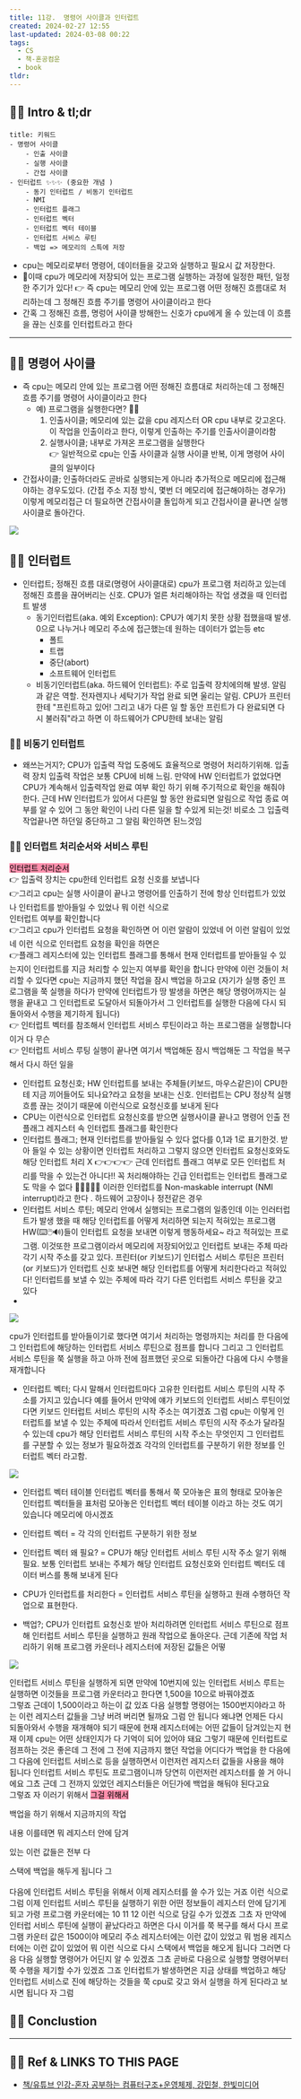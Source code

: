 ```yaml
---
title: 11강.  명령어 사이클과 인터럽트
created: 2024-02-27 12:55
last-updated: 2024-03-08 00:22
tags:
  - CS
  - 책-혼공컴운
  - book
tldr:
---
```


## 👯‍♂️ Intro & tl;dr

```ad-note
title: 키워드
- 명령어 사이클
	- 인출 사이클
	- 실행 사이클
	- 간접 사이클
- 인터럽트 ✨✨✨ (중요한 개념 )
	- 동기 인터럽트 / 비동기 인터럽트 
	- NMI 
	- 인터럽트 플래그
	- 인터럽트 벡터
	- 인터럽트 벡터 테이블
	- 인터럽트 서비스 루틴
	- 백업 => 메모리의 스특에 저장
```

- cpu는 메모리로부터 명령어, 데이터들을 갖고와 실행하고 필요시 값 저장한다.
- 이때 cpu가 메모리에 저장되어 있는 프로그램 실행하는 과정에  일정한 패턴, 일정한 주기가 있다! 👉 즉 cpu는 메모리 안에 있는 프로그램 어떤 정해진 흐름대로 처리하는데 그 정해진 흐름 주기를 명령어 사이클이라고 한다
- 간혹 그 정해진 흐름, 명렁어 사이클 방해한느 신호가 cpu에게 올 수 있는데 이 흐름을 끊는 신호를 인터럽트라고 한다

--- 


## 👯‍♂️ 명령어 사이클

 - 즉 cpu는 메모리 안에 있는 프로그램 어떤 정해진 흐름대로 처리하는데 그 정해진 흐름 주기를 명령어 사이클이라고 한다
	 - 예) 프로그램을 실행한다면? 🤔💭
		 1. 인출사이클; 메모리에 있는 값을 cpu 레지스터 OR cpu 내부로 갖고온다. 이 작업을 인출이라고 한다, 이렇게 인출하는 주기를 인출사이클이라함
		 2. 실행사이클; 내부로 가져온 프로그램을 실행한다  
		👉 일반적으로 cpu는 인출 사이클과 실행 사이클 반복, 이게 명령어 사이클의 일부이다 
- 간접사이클; 인출하더라도 곧바로 실행되는게 아니라 추가적으로 메모리에 접근해야하는 경우도있다. (간접 주소 지정 방식,  몇번 더 메모리에 접근해야하는 경우가) 이렇게 메모리접근 더 필요하면 간접사이클 돌입하게 되고 간접사이클 끝나면 실행사이클로 돌아간다.

![](https://i.imgur.com/p1jq7le.png)

 

## 👯‍♂️ 인터럽트

- 인터럽트; 정해진 흐름 대로(명령어 사이클대로) cpu가 프로그램 처리하고 있는데 정해진 흐름을 끊어버리는 신호. CPU가 얼른 처리해야하는 작업 생겼을 때 인터럽트 발생
	- 동기인터럽트(aka. 예외 Exception): CPU가 예기치 못한 상황 접했을때 발생. 0으로 나누거나 메모리 주소에 접근했는데 원하는 데이터가 없는등 etc
		- 폴트
		- 트랩
		- 중단(abort)
		- 소프트웨어 인터럽트
	- 비동기인터럽트(aka. 하드웨어 인터럽트): 주로 입출력 장치에의해 발생. 알림과 같은 역할. 전자렌지나 세탁기가 작업 완료 되면 울리는 알림.  CPU가 프린터한테 "프린트하고 있어! 그리고 내가 다른 일 할 동안 프린트가 다 완료되면 다시 불러줘"라고 하면 이 하드웨어가 CPU한테 보내는 알림

### 👯‍♂️ 비동기 인터럽트

- 왜쓰는거지?; CPU가 입출력 작업 도중에도 효율적으로 명령어 처리하기위해. 입출력 장치 입출력 작업은 보통 CPU에 비해 느림. 만약에 HW 인터럽트가 없었다면 CPU가 계속해서 입출력작업 완료 여부 확인 하기 위해 주기적으로 확인을 해줘야한다. 근데 HW 인터럽트가 있어서 다른일 할 동안 완료되면 알림으로 작업 종료 여부를 알 수 있어 그 동안 확인이 나리 다른 일을 할 수있게 되는것! 비로소 그 입출력 작업끝나면 하던일 중단하고 그 알림 확인하면 된느것임
### 👯‍♂️ 인터럽트 처리순서와 서비스 루틴



<mark style="background: #FF5582A6;">인터럽트 처리순서</mark>  
👉 입출력 장치는 cpu한테 인터럽트 요청 신호를 보냅니다  
👉그리고 cpu는 실행 사이클이 끝나고 명령어를 인출하기 전에 항상 인터럽트가 있었나 인터럽트를 받아들일 수 있었나 뭐 이런 식으로  
인터럽트 여부를 확인합니다  
👉그리고 cpu가 인터럽트 요청을 확인하면 어 이런 알람이 있었네 어 이런 알림이 있었네 이런 식으로 인터럽트 요청을 확인을 하면은  
👉플래그 레지스터에 있는 인터럽트 플래그를 통해서 현재 인터럽트를 받아들일 수 있는지이 인터럽트를 지금 처리할 수 있는지 여부를 확인을 합니다 만약에 이런 것들이 처리할 수 있다면 cpu는 지금까지 했던 작업을 잠시 백업을 하고요  (자기가 실행 중인 프로그램을  쭉 실행을 하다가 만약에 인터럽트가 땅 발생을 하면은 해당 명령어까지는 실행을 끝내고 그 인터럽트로 도달아서 되돌아가서 그 인터럽트를 실행한 다음에 다시 되돌아와서 수행을 제기하게 됩니다)  
👉 인터럽트 벡터를 참조해서 인터럽트 서비스 루틴이라고 하는 프로그램을 실행합니다 이거 다 무슨  
👉 인터럽트 서비스 루팅 실행이 끝나면 여기서 백업해둔 잠시 백업해둔 그 작업을 복구해서 다시 하던 일을


- 인터럽트 요청신호; HW 인터럽트를 보내는 주체들(키보드, 마우스같은)이 CPU한테 지금  끼어들어도 되나요?라고 요청을 보내는 신호. 인터럽트는 CPU 정상적 실행 흐름 끊는 것이기 때문에 이런식으로 요청신호를 보내게 된다 
- CPU는 이런식으로 인터럽트 요청신호를 받으면 실행사이클 끝나고 명령어 인출 전 플래그 레지스터 속 인터럽트 플래그를 확인한다
- 인터럽트 플래그;  현재 인터럽트를 받아들일 수 있다 없다를 0,1과 1로 표기한것.  받아 들일 수 있는 상황이면 인터럽트 처리하고 그렇지 않으면 인터럽트 요청신호와도 해당 인터럽트 처리 X  👉👉👉👉 근데 인터럽트 플래그 여부로 모든 인터럽트 처리를 막을 수 있는건 아니다!! 꼭 처리해야하는 긴급 인터럽트는 인터럽트 플래그로도 막을 수 없다 🥵🥵🥵🥵🥵 이러한 인터럽트를  Non-maskable interrupt (NMI interrupt)라고 한다 . 하드웨어 고장이나 정전같은 경우 
- 인터럽트 서비스 루틴;  메모리 안에서 실행되는 프로그램의 일종인데 이는 인러터럽트가 발생 했을 때 해당 인터럽트를 어떻게 처리하면 되는지 적혀있는 프로그램 HW(⌨️🖱️🔊)들이 인터럽트 요청을 보내면 이렇게 행동하세요~ 라고 적혀있는 프로그램. 이것또한 프로그램이라서 메모리에 저장되어있고 인터럽트 보내는 주체 따라 각기 시작 주소를 갖고 있다. 프린터(or 키보드)기 인터럽스 서비스 루틴은 프린터(or 키보드)가 인터럽트 신호 보내면 해당 인터럽트를 어떻게 처리한다라고 적혀있다!  인터럽트를 보낼 수 있는 주체에 따라 각기 다른 인터럽트 서비스 루틴을 갖고 있다 
- 
![](https://i.imgur.com/xVssNp7.png)

cpu가 인터럽트를 받아들이기로 했다면 여기서 처리하는 명령까지는 처리를 한 다음에 그 인터럽트에 해당하는 인터럽트 서비스 루틴으로 점프를 합니다 그리고 그 인터럽트 서비스 루틴을 쭉 실행을 하고 아까 전에 점프했던 곳으로 되돌아간 다음에  다시 수행을 재개합니다


- 인터럽트 벡터;  다시 말해서 인터럽트마다  고유한 인터럽트 서비스 루틴의 시작 주소를 가지고 있습니다 예를 들어서 만약에 얘가 키보드의 인터럽트 서비스 루틴이었다면 키보드 인터럽트 서비스 루틴의 시작 주소는 여기겠죠 그럼 cpu는 이렇게 인터럽트를 보낼 수 있는 주체에 따라서 인터럽트 서비스 루틴의 시작 주소가 달라질 수 있는데 cpu가 해당 인터럽트 서비스 루틴의 시작 주소는 무엇인지 그 인터럽트를 구분할 수 있는 정보가 필요하겠죠 각각의 인터럽트를 구분하기 위한 정보를 인터럽트 벡터 라고함.

![](https://i.imgur.com/xmLZ5wA.png)

- 인터럽트 벡터 테이블 인터럽트 벡터를 통해서 쭉 모아놓은 표의 형태로 모아놓은 인터럽트 벡터들을 표처럼 모아놓은 인터럽트 벡터 테이블 이라고 하는 것도 여기 있습니다 메모리에 아시겠죠
- 인터럽트 벡터  = 각 각의 인터럽트 구분하기 위한 정보
- 인터럽트 벡터 왜 필요? = CPU가 해당 인터럽트 서비스 루틴 시작 주소 알기 위해 필요. 보통 인터럽트 보내는 주체가 해당 인터럽트 요청신호와 인터럽트 벡터도 데이터 버스를 통해 보내게 된다 

- CPU가 인터럽트를 처리한다 = 인터럽트 서비스 루틴을 실행하고 원래 수행하던 작업으로 표현한다. 
- 백업?; CPU가 인터럽트 요청신호 받아 처리하려면 인터럽트 서비스 루틴으로 점프해 인터럽트 서비스 루틴을 실행하고 원래 작업으로 돌아온다. 근데 기존에 작업 처리하기 위해 프로그램 카운터나 레지스터에 저장된 값들은 어떻



![](https://i.imgur.com/jSvjdn1.png)



인터럽트 서비스 루틴을 실행하게 되면 만약에 10번지에 있는 인터럽트 서비스 루트는 실행하면 이것들을 프로그램 카운터라고 한다면 1,500을 10으로 바꿔야겠죠  
그렇죠 근데이 1,500이라고 하는이 값 있죠 다음 실행할 명령어는 1500번지야라고 하는 이런 레지스터 값들을 그냥 버려 버리면 될까요 그럼 안 됩니다 왜냐면 언제든 다시 되돌아와서 수행을 재개해야 되기 때문에 현재 레지스터에는 어떤 값들이 담겨있는지 현재 이제 cpu는 어떤 상태인지가 다 기억이 되어 있어야 돼요 그렇기 때문에 인터럽트로 점프하는 것은 좋은데 그 전에 그 전에 지금까지 했던 작업을 어디다가 백업을 한 다음에 그 다음에 인터럽트 서비스로 등을 실행하면서 이런저런 레지스터 값들을 사용을 해야 됩니다 인터럽트 서비스 루틴도 프로그램이니까 당연히 이런저런 레지스터를 쓸 거 아니에요 그쵸 근데 그 전까지 있었던 레지스터들은 어딘가에 백업을 해둬야 된다고요  
그렇죠 자 이러기 위해서 <mark style="background: #FF5582A6;">그걸 위해서

백업을 하기 위해서 지금까지의 작업

내용 이를테면 뭐 레지스터 안에 담겨

있는 이런 값들은 전부 다

스택에 백업을 해두게 됩니다 그  
</mark>  
다음에 인터럽트 서비스 루틴을 위해서 이제 레지스터를 쓸 수가 있는 거죠 이런 식으로 그럼 이제 인터럽트 서비스 루틴을 실행하기 위한 어떤 정보들이 레지스터 안에 담기게 되고 가령 프로그램 카운터에는 10 11 12 이런 식으로 담길 수가 있겠죠 그쵸 자 만약에 인터럽 서비스 루틴에 실행이 끝났다라고 하면은 다시 이거를 쭉 복구를 해서 다시 프로그램 카운터 값은 1500이야 메모리 주소 레지스터에는 이런 값이 있었고 뭐 범용 레지스터에는 이런 값이 있었어 뭐 이런 식으로 다시 스택에서 백업을 해오게 됩니다 그러면 다음 다음 실행할 명령어가 어딘지 알 수 있겠죠 그쵸 곧바로 다음으로 실행할 명령어부터 쭉 수행을 제기할 수가 있겠죠 그죠 인터럽트가 발생하면은 지금 상태를 백업하고 해당 인터럽트 서비스로 진에 해당하는 것들을 쭉 cpu로 갖고 와서 실행을 하게 된다라고 보시면 됩니다 자 그럼


## 👯‍♂️ Conclustion


--- 

## 👯‍♂️ Ref & LINKS TO THIS PAGE

- [책/유튜브 인강-혼자 공부하는 컴퓨터구조+운영체제, 강민철, 한빛미디어](https://www.youtube.com/watch?v=kFWP6sFKyp0&list=PLYH7OjNUOWLUz15j4Q9M6INxK5J3-59GC)











